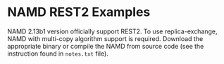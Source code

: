 # NAMD REST2 Examples

NAMD 2.13b1 version officially support REST2. To use replica-exchange, NAMD with multi-copy algorithm support is required. Download the appropriate binary or compile the NAMD from source code (see the instruction found in `notes.txt` file).
